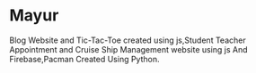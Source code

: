 # Mayur
Blog   Website and Tic-Tac-Toe created using js,Student Teacher Appointment and Cruise Ship Management website using js And Firebase,Pacman Created Using Python.
